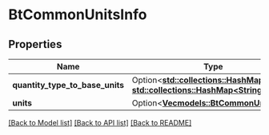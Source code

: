 # BtCommonUnitsInfo

## Properties

Name | Type | Description | Notes
------------ | ------------- | ------------- | -------------
**quantity_type_to_base_units** | Option<[**std::collections::HashMap<String, std::collections::HashMap<String, i32>>**](std::collections::HashMap.md)> |  | [optional]
**units** | Option<[**Vec<models::BtCommonUnitInfo>**](BTCommonUnitInfo.md)> |  | [optional]

[[Back to Model list]](../README.md#documentation-for-models) [[Back to API list]](../README.md#documentation-for-api-endpoints) [[Back to README]](../README.md)


